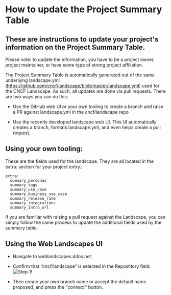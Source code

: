 
# How to update the Project Summary Table

## These are instructions to update your project's information on the Project Summary Table. 

Please note: to update the information, you have to be a project owner, project maintainer, or have some type of strong project affiliation. 

The Project Summary Table is automatically generated out of the same underlying landscape.yml (https://github.com/cncf/landscape/blob/master/landscape.yml) used for the CNCF Landscape.
As such, all updates are done via pull requests. There are two ways you can do this:

- Use the GitHub web UI or your own tooling to create a branch and raise a PR against landscape.yml in the cncf/landscape repo

- Use the recently developed landscape web UI. This UI automatically creates a branch, formats landscape.yml, and even helps create a pull request.

## Using your own tooling:

These are the fields used for the landscape. They are all located in the extra: section for your project entry.: 


```
extra: 
  summary_personas
  summary_tags
  summary_use_case
  summary_business_use_case
  summary_release_rate
  summary_integrations
  summary_intro_url
``` 

If you are familiar with raising a pull request against the Landscape, you can simply follow the same process to update the additional fields used by the summary table.

## Using the Web Landscapes UI

- Navigate to weblandscapes.ddns.net
- Confirm that “cncf/landscape” is selected in the Repostitory field. 
![Step 1!](/images/step1.jpg "Select the repository")

- Then create your own branch name or accept the default name proposed, and press the "connect" button.


